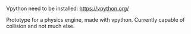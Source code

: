 Vpython need to be installed: https://vpython.org/

Prototype for a physics engine, made with vpython.
Currently capable of collision and not much else.
